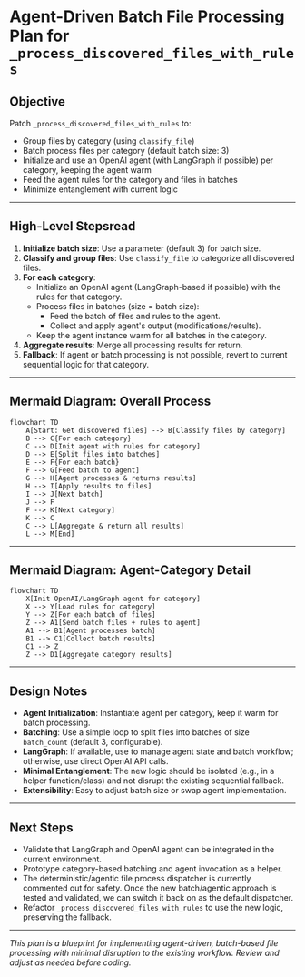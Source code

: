 # Agent-Driven Batch File Processing Plan for `_process_discovered_files_with_rules`

## Objective
Patch `_process_discovered_files_with_rules` to:
- Group files by category (using `classify_file`)
- Batch process files per category (default batch size: 3)
- Initialize and use an OpenAI agent (with LangGraph if possible) per category, keeping the agent warm
- Feed the agent rules for the category and files in batches
- Minimize entanglement with current logic

---

## High-Level Stepsread 
1. **Initialize batch size**: Use a parameter (default 3) for batch size.
2. **Classify and group files**: Use `classify_file` to categorize all discovered files.
3. **For each category**:
    - Initialize an OpenAI agent (LangGraph-based if possible) with the rules for that category.
    - Process files in batches (size = batch size):
        - Feed the batch of files and rules to the agent.
        - Collect and apply agent's output (modifications/results).
    - Keep the agent instance warm for all batches in the category.
4. **Aggregate results**: Merge all processing results for return.
5. **Fallback**: If agent or batch processing is not possible, revert to current sequential logic for that category.

---

## Mermaid Diagram: Overall Process
```mermaid
flowchart TD
    A[Start: Get discovered files] --> B[Classify files by category]
    B --> C{For each category}
    C --> D[Init agent with rules for category]
    D --> E[Split files into batches]
    E --> F{For each batch}
    F --> G[Feed batch to agent]
    G --> H[Agent processes & returns results]
    H --> I[Apply results to files]
    I --> J[Next batch]
    J --> F
    F --> K[Next category]
    K --> C
    C --> L[Aggregate & return all results]
    L --> M[End]
```

---

## Mermaid Diagram: Agent-Category Detail
```mermaid
flowchart TD
    X[Init OpenAI/LangGraph agent for category]
    X --> Y[Load rules for category]
    Y --> Z[For each batch of files]
    Z --> A1[Send batch files + rules to agent]
    A1 --> B1[Agent processes batch]
    B1 --> C1[Collect batch results]
    C1 --> Z
    Z --> D1[Aggregate category results]
```

---

## Design Notes
- **Agent Initialization**: Instantiate agent per category, keep it warm for batch processing.
- **Batching**: Use a simple loop to split files into batches of size `batch_count` (default 3, configurable).
- **LangGraph**: If available, use to manage agent state and batch workflow; otherwise, use direct OpenAI API calls.
- **Minimal Entanglement**: The new logic should be isolated (e.g., in a helper function/class) and not disrupt the existing sequential fallback.
- **Extensibility**: Easy to adjust batch size or swap agent implementation.

---

## Next Steps
- Validate that LangGraph and OpenAI agent can be integrated in the current environment.
- Prototype category-based batching and agent invocation as a helper.
- The deterministic/agentic file process dispatcher is currently commented out for safety. Once the new batch/agentic approach is tested and validated, we can switch it back on as the default dispatcher.
- Refactor `_process_discovered_files_with_rules` to use the new logic, preserving the fallback.

---

*This plan is a blueprint for implementing agent-driven, batch-based file processing with minimal disruption to the existing workflow. Review and adjust as needed before coding.*
